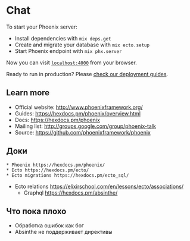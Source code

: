 # Chat

To start your Phoenix server:

  * Install dependencies with `mix deps.get`
  * Create and migrate your database with `mix ecto.setup`
  * Start Phoenix endpoint with `mix phx.server`

Now you can visit [`localhost:4000`](http://localhost:4000) from your browser.

Ready to run in production? Please [check our deployment guides](https://hexdocs.pm/phoenix/deployment.html).

## Learn more

  * Official website: http://www.phoenixframework.org/
  * Guides: https://hexdocs.pm/phoenix/overview.html
  * Docs: https://hexdocs.pm/phoenix
  * Mailing list: http://groups.google.com/group/phoenix-talk
  * Source: https://github.com/phoenixframework/phoenix

## Доки
	* Phoenix https://hexdocs.pm/phoenix/
	* Ecto https://hexdocs.pm/ecto/
	* Ecto migrations https://hexdocs.pm/ecto_sql/
  * Ecto relations https://elixirschool.com/en/lessons/ecto/associations/
	* Graphql https://hexdocs.pm/absinthe/

## Что пока плохо
  * Обработка ошибок как бог
  * Absinthe не поддерживает директивы
